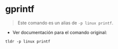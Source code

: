# gprintf

> Este comando es un alias de `-p linux printf`.

- Ver documentación para el comando original:

`tldr -p linux printf`
